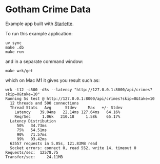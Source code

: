 Gotham Crime Data
=================

Example app built with [Starlette](https://starlette.io).

To run this example application:

    uv sync
    make .db
    make run

and in a separate command window:

    make wrk/get

which on Mac M1 it gives you result such as:

    wrk -t12 -c500 -d5s --latency "http://127.0.0.1:8000/api/crimes?skip=0&take=10"
    Running 5s test @ http://127.0.0.1:8000/api/crimes?skip=0&take=10
      12 threads and 500 connections
      Thread Stats   Avg      Stdev     Max   +/- Stdev
        Latency    39.04ms   22.14ms 127.64ms   64.16%
        Req/Sec     1.06k   210.18     1.58k    65.17%
      Latency Distribution
         50%   34.73ms
         75%   54.51ms
         90%   71.57ms
         99%   93.42ms
      63557 requests in 5.05s, 121.83MB read
      Socket errors: connect 0, read 552, write 14, timeout 0
    Requests/sec:  12578.75
    Transfer/sec:     24.11MB
